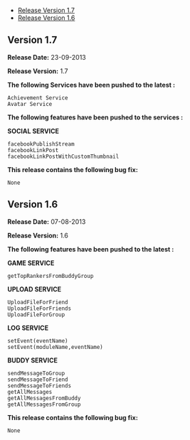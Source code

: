 * [Release Version 1.7](https://github.com/shephertz/App42_J2ME_SDK/blob/master/Change%20Log.md#version-17)
* [Release Version 1.6](https://github.com/shephertz/App42_J2ME_SDK/blob/master/Change%20Log.md#version-16)

## Version 1.7

**Release Date:** 23-09-2013

**Release Version:** 1.7

**The following Services have been pushed to the latest :**

```
Achievement Service
Avatar Service 
```

**The following features have been pushed to the services :**

**SOCIAL SERVICE**

```
facebookPublishStream
facebookLinkPost
facebookLinkPostWithCustomThumbnail
```


**This release contains the following bug fix:**

```
None
```

## Version 1.6

**Release Date:** 07-08-2013

**Release Version:** 1.6

**The following features have been pushed to the latest :**



**GAME SERVICE**
```
getTopRankersFromBuddyGroup
```

**UPLOAD SERVICE**

```
UploadFileForFriend
UploadFileForFriends
UploadFileForGroup
````

**LOG SERVICE**

```
setEvent(eventName)
setEvent(moduleName,eventName)
````


**BUDDY SERVICE**

```
sendMessageToGroup
sendMessageToFriend
sendMessageToFriends
getAllMessages
getAllMessagesFromBuddy
getAllMessagesFromGroup
```

**This release contains the following bug fix:**

```
None
```
